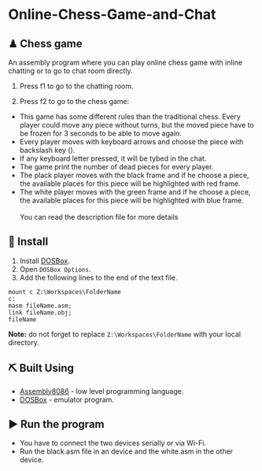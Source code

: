 # Online-Chess-Game-and-Chat

## ♟ Chess game <a name = "unit"></a>
An assembly program where you can play online chess game with inline chatting or to go to chat room directly.
1. Press f1 to go to the chatting room.

2. Press f2 to go to the chess game:<br />
* This game has some different rules than the traditional chess. Every player could move any piece without turns, but the moved piece have to be frozen for 3 seconds to be able to move again.<br />
* Every player moves with keyboard arrows and choose the piece with backslash key (\).
* If any keyboard letter pressed, it will be tybed in the chat.
* The game print the number of dead pieces for every player.
* The plack player moves with the black frame and if he choose a piece, the available places for this piece will be highlighted with red frame.
* The white player moves with the green frame and if he choose a piece, the available places for this piece will be highlighted with blue frame.<br /><br />
You can read the description file for more details 
<!-- <p align="center">
    <img width=800px height=410px src="https://github.com/aashrafh/CMP201A/blob/master/Execution%20Unit/test/TestCaseAfterOrg1.PNG" alt="ExecutionUnitDeom">
  <img width=800px height=410px src="https://github.com/aashrafh/CMP201A/blob/master/Execution%20Unit/test/Test2.PNG" alt="ExecutionUnitDeom">
 </p> -->

## 🏁 Install <a name = "Install"></a>
1. Install [DOSBox](https://www.dosbox.com/).
2. Open ```DOSBox Options```.
3. Add the following lines to the end of the text file.
```
mount c Z:\Workspaces\FolderName
c:
masm fileName.asm;
link fileName.obj;
fileName
```
**Note:** do not forget to replace ```Z:\Workspaces\FolderName``` with your local directory.

## ⛏️ Built Using <a name = "tech"></a>
- [Assembly8086](https://en.wikipedia.org/wiki/X86_assembly_language) - low level programming language.
- [DOSBox](https://www.dosbox.com/) - emulator program.

## ▶ Run the program <a name = "unit"></a>
* You have to connect the two devices serially or via Wi-Fi.<br />
* Run the black.asm file in an device and the white.asm in the other device.
